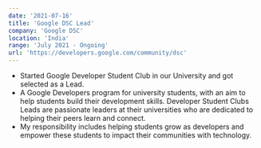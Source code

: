 ```yaml
---
date: '2021-07-16'
title: 'Google DSC Lead'
company: 'Google DSC'
location: 'India'
range: 'July 2021 - Ongoing'
url: 'https://developers.google.com/community/dsc'
---
```


- Started Google Developer Student Club in our University and got selected as a Lead.
- A Google Developers program for university students, with an aim to help students build their development skills. Developer Student Clubs Leads are passionate leaders at their universities who are dedicated to helping their peers learn and connect.
- My responsibility includes helping students grow as developers and empower these students to impact their communities with technology.

